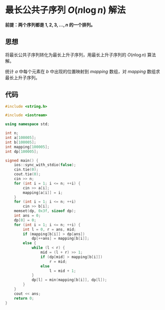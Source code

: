 # 最长公共子序列 $O(n\log n)$ 解法

**前提：两个序列都是 $1,2,3,\dots,n$ 的一个排列。**

## 思想

将最长公共子序列转化为最长上升子序列，用最长上升子序列的 $O(n\log n)$ 算法解。

统计 $a$ 中每个元素在 $b$ 中出现的位置映射到 $mapping$ 数组，对 $mapping$ 数组求最长上升子序列。

## 代码

```cpp
#include <string.h>

#include <iostream>

using namespace std;

int n;
int a[100005];
int b[100005];
int mapping[100005];
int dp[100005];

signed main() {
    ios::sync_with_stdio(false);
    cin.tie(0);
    cout.tie(0);
    cin >> n;
    for (int i = 1; i <= n; ++i) {
        cin >> a[i];
        mapping[a[i]] = i;
    }
    for (int i = 1; i <= n; ++i)
        cin >> b[i];
    memset(dp, 0x3f, sizeof dp);
    int ans = 0;
    dp[0] = 0;
    for (int i = 1; i <= n; ++i) {
        int l = 0, r = ans, mid;
        if (mapping[b[i]] > dp[ans])
            dp[++ans] = mapping[b[i]];
        else {
            while (l < r) {
                mid = (l + r) >> 1;
                if (dp[mid] > mapping[b[i]])
                    r = mid;
                else
                    l = mid + 1;
            }
            dp[l] = min(mapping[b[i]], dp[l]);
        }
    }
    cout << ans;
    return 0;
}
```
